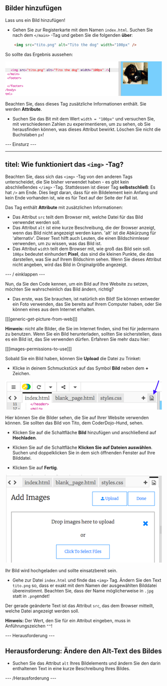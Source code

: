 ## Bilder hinzufügen

Lass uns ein Bild hinzufügen!

- Gehen Sie zur Registerkarte mit dem Namen `index.html`. Suchen Sie nach dem `</main>` -Tag und geben Sie die folgenden **über**: 

```html
    <img src="tito.png" alt="Tito the dog" width="100px" />
```

So sollte das Ergebnis aussehen:

![Bildcode und Bild von Tito](images/egImgCodeTito.png)

Beachten Sie, dass dieses Tag zusätzliche Informationen enthält. Sie werden **Attribute**.

- Suchen Sie das Bit mit dem Wert `width = "100px"` und versuchen Sie, mit verschiedenen Zahlen zu experimentieren, um zu sehen, ob Sie herausfinden können, was dieses Attribut bewirkt. Löschen Sie nicht die Buchstaben `px`!

\--- Einsturz \---

* * *

## titel: Wie funktioniert das `<img>` -Tag?

Beachten Sie, dass sich das `<img>` -Tag von den anderen Tags unterscheidet, die Sie bisher verwendet haben - es gibt kein abschließendes `</img>` -Tag. Stattdessen ist dieser Tag **selbstschließ**: Es hat `/>` am Ende. Dies liegt daran, dass für ein Bildelement kein Anfang und kein Ende vorhanden ist, wie es für Text auf der Seite der Fall ist.

Das Tag enthält **Attribute** mit zusätzlichen Informationen:

- Das Attribut `src` teilt dem Browser mit, welche Datei für das Bild verwendet werden soll. 
- Das Attribut `alt` ist eine kurze Beschreibung, die der Browser anzeigt, wenn das Bild nicht angezeigt werden kann. 'alt' ist die Abkürzung für 'alternativ'. Dieser Text hilft auch Leuten, die einen Bildschirmleser verwenden, um zu wissen, was das Bild ist.
- Das Attribut `width` teilt dem Browser mit, wie groß das Bild sein soll. `100px` bedeutet einhundert **Pixel**, das sind die kleinen Punkte, die das darstellen, was Sie auf Ihrem Bildschirm sehen. Wenn Sie dieses Attribut nicht angeben, wird das Bild in Originalgröße angezeigt.

\--- / einklappen \---

Nun, da Sie den Code kennen, um ein Bild auf Ihre Website zu setzen, möchten Sie wahrscheinlich das Bild ändern, richtig?

- Das erste, was Sie brauchen, ist natürlich ein Bild! Sie können entweder ein Foto verwenden, das Sie bereits auf Ihrem Computer haben, oder Sie können eines aus dem Internet erhalten.

[[[generic-get-picture-from-web]]]

**Hinweis:** nicht alle Bilder, die Sie im Internet finden, sind frei für jedermann zu benutzen. Wenn Sie ein Bild herunterladen, sollten Sie sicherstellen, dass es ein Bild ist, das Sie verwenden dürfen. Erfahren Sie mehr dazu hier:

[[[images-permissions-to-use]]]

Sobald Sie ein Bild haben, können Sie **Upload** die Datei zu Trinket:

- Klicke in deinem Schmuckstück auf das Symbol **Bild** neben dem **+** Zeichen. 

![Das Bildsymbol](images/tktImageIconArrow.png)

Hier können Sie die Bilder sehen, die Sie auf Ihrer Website verwenden können. Sie sollten das Bild von Tito, dem CoderDojo-Hund, sehen.

- Klicken Sie auf die Schaltfläche **Bild** hinzufügen und anschließend auf **Hochladen**.

- Klicken Sie auf die Schaltfläche **Klicken Sie auf Dateien auswählen**. Suchen und doppelklicken Sie in dem sich öffnenden Fenster auf Ihre Bilddatei.

- Klicken Sie auf **Fertig**.

![Bild-Upload-Bereich](images/tktUploadImages.png)

Ihr Bild wird hochgeladen und sollte einsatzbereit sein.

- Gehe zur Datei `index.html` und finde das `<img>` Tag. Ändern Sie den Text `tito.png` so, dass er exakt mit dem Namen der ausgewählten Bilddatei übereinstimmt. Beachten Sie, dass der Name möglicherweise in `.jpg` statt in `.png`endet!

Der gerade geänderte Text ist das Attribut `src`, das dem Browser mitteilt, welche Datei angezeigt werden soll.

**Hinweis:** Der Wert, den Sie für ein Attribut eingeben, muss in Anführungszeichen `""`!

\--- Herausforderung \---

## Herausforderung: Ändere den Alt-Text des Bildes

- Suchen Sie das Attribut `alt` Ihres Bildelements und ändern Sie den darin enthaltenen Text in eine kurze Beschreibung Ihres Bildes. 

\--- /Herausforderung \---